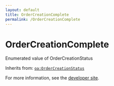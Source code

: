 ```yaml
---
layout: default
title: OrderCreationComplete
permalink: /OrderCreationComplete
---
```


# OrderCreationComplete
Enumerated value of OrderCreationStatus

Inherits from: [`oa:OrderCreationStatus`](https://openactive.io/OrderCreationStatus)

For more information, see the [developer site](https://developer.openactive.io/data-model/types/).